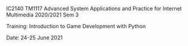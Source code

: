 IC2140 
TM1117 Advanced System Applications and Practice for Internet Multimedia
2020/2021 Sem 3

Training: Introduction to Game Development with Python

Date: 24-25 June 2021